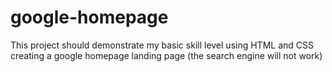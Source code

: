 # google-homepage 

This project should demonstrate my basic skill level using HTML and CSS
creating a google homepage landing page (the search engine will not work)

